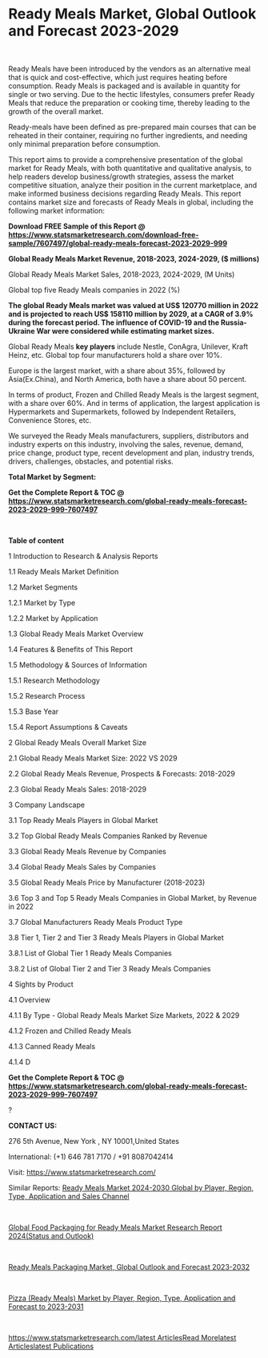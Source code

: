 <h1>Ready Meals Market, Global Outlook and Forecast 2023-2029</h1><br/><p>Ready Meals have been introduced by the vendors as an alternative meal that is quick and cost-effective, which just requires heating before consumption. Ready Meals is packaged and is available in quantity for single or two serving. Due to the hectic lifestyles, consumers prefer Ready Meals that reduce the preparation or cooking time, thereby leading to the growth of the overall market.</p>
 
 
 
 <p>Ready-meals have been defined as pre-prepared main courses that can be reheated in their container, requiring no further ingredients, and needing only minimal preparation before consumption.</p>
 
 
 
 <p>This report aims to provide a comprehensive presentation of the global market for Ready Meals, with both quantitative and qualitative analysis, to help readers develop business/growth strategies, assess the market competitive situation, analyze their position in the current marketplace, and make informed business decisions regarding Ready Meals. This report contains market size and forecasts of Ready Meals in global, including the following market information:</p>
 
 
 
 <p><strong>Download FREE Sample of this Report @ <a href="https://www.statsmarketresearch.com/download-free-sample/7607497/global-ready-meals-forecast-2023-2029-999">https://www.statsmarketresearch.com/download-free-sample/7607497/global-ready-meals-forecast-2023-2029-999</a></strong></p>
 
 
 
 <p><strong>Global Ready Meals Market Revenue, 2018-2023, 2024-2029, ($ millions)</strong></p>
 
 
 
 <p>Global Ready Meals Market Sales, 2018-2023, 2024-2029, (M Units)</p>
 
 
 
 <p>Global top five Ready Meals companies in 2022 (%)</p>
 
 
 
 <p><strong>The global Ready Meals market was valued at US$ 120770 million in 2022 and is projected to reach US$ 158110 million by 2029, at a <strong>CAGR</strong> of 3.9% during the forecast period. The influence of COVID-19 and the Russia-Ukraine War were considered while estimating market sizes.</strong></p>
 
 
 
 <p>Global Ready Meals <strong>key players</strong> include Nestle, ConAgra, Unilever, Kraft Heinz, etc. Global top four manufacturers hold a share over 10%.</p>
 
 
 
 <p>Europe is the largest market, with a share about 35%, followed by Asia(Ex.China), and North America, both have a share about 50 percent.</p>
 
 
 
 <p>In terms of product, Frozen and Chilled Ready Meals is the largest segment, with a share over 60%. And in terms of application, the largest application is Hypermarkets and Supermarkets, followed by Independent Retailers, Convenience Stores, etc.</p>
 
 
 
 <p>We surveyed the Ready Meals manufacturers, suppliers, distributors and industry experts on this industry, involving the sales, revenue, demand, price change, product type, recent development and plan, industry trends, drivers, challenges, obstacles, and potential risks.</p>
 
 
 
 <p><strong>Total Market by Segment:</strong></p>
 
 
 
 <div><b>Get the Complete Report & TOC @ <a href="https://www.statsmarketresearch.com/global-ready-meals-forecast-2023-2029-999-7607497">https://www.statsmarketresearch.com/global-ready-meals-forecast-2023-2029-999-7607497</a></b></div>
 
 
 
 <p><br />
 
 <b>Table of content</b></p>
 
 
 
 <p>1 Introduction to Research & Analysis Reports<br />
 
 1.1 Ready Meals Market Definition<br />
 
 1.2 Market Segments<br />
 
 1.2.1 Market by Type<br />
 
 1.2.2 Market by Application<br />
 
 1.3 Global Ready Meals Market Overview<br />
 
 1.4 Features & Benefits of This Report<br />
 
 1.5 Methodology & Sources of Information<br />
 
 1.5.1 Research Methodology<br />
 
 1.5.2 Research Process<br />
 
 1.5.3 Base Year<br />
 
 1.5.4 Report Assumptions & Caveats<br />
 
 2 Global Ready Meals Overall Market Size<br />
 
 2.1 Global Ready Meals Market Size: 2022 VS 2029<br />
 
 2.2 Global Ready Meals Revenue, Prospects & Forecasts: 2018-2029<br />
 
 2.3 Global Ready Meals Sales: 2018-2029<br />
 
 3 Company Landscape<br />
 
 3.1 Top Ready Meals Players in Global Market<br />
 
 3.2 Top Global Ready Meals Companies Ranked by Revenue<br />
 
 3.3 Global Ready Meals Revenue by Companies<br />
 
 3.4 Global Ready Meals Sales by Companies<br />
 
 3.5 Global Ready Meals Price by Manufacturer (2018-2023)<br />
 
 3.6 Top 3 and Top 5 Ready Meals Companies in Global Market, by Revenue in 2022<br />
 
 3.7 Global Manufacturers Ready Meals Product Type<br />
 
 3.8 Tier 1, Tier 2 and Tier 3 Ready Meals Players in Global Market<br />
 
 3.8.1 List of Global Tier 1 Ready Meals Companies<br />
 
 3.8.2 List of Global Tier 2 and Tier 3 Ready Meals Companies<br />
 
 4 Sights by Product<br />
 
 4.1 Overview<br />
 
 4.1.1 By Type - Global Ready Meals Market Size Markets, 2022 & 2029<br />
 
 4.1.2 Frozen and Chilled Ready Meals<br />
 
 4.1.3 Canned Ready Meals<br />
 
 4.1.4 D</p>
 
 
 
 <div><b>Get the Complete Report & TOC @ <a href="https://www.statsmarketresearch.com/global-ready-meals-forecast-2023-2029-999-7607497">https://www.statsmarketresearch.com/global-ready-meals-forecast-2023-2029-999-7607497</a></b></div>
 
 
 
 <p>? </p>
 
 
 
 <p><b>CONTACT US:</b><br />
 
 276 5th Avenue, New York , NY 10001,United States<br />
 
 International: (+1) 646 781 7170 / +91 8087042414<br />
 
 Visit: <a href="https://www.statsmarketresearch.com/">https://www.statsmarketresearch.com/</a><br />
 
 Similar Reports: <a href="https://www.statsmarketresearch.com/global-ready-meals-forecast-2023-2029-999-7607497">Ready Meals Market 2024-2030 Global by Player, Region, Type, Application and Sales Channel</a><br />
 
 <br />
 
 <a href="https://www.statsmarketresearch.com/global-ready-meals-forecast-2023-2029-999-7607497">Global Food Packaging for Ready Meals Market Research Report 2024(Status and Outlook)</a><br />
 
 <br />
 
 <a href="https://www.statsmarketresearch.com/global-ready-meals-forecast-2023-2029-999-7607497">Ready Meals Packaging Market, Global Outlook and Forecast 2023-2032</a><br />
 
 <br />
 
 <a href="https://www.statsmarketresearch.com/global-ready-meals-forecast-2023-2029-999-7607497">Pizza (Ready Meals) Market by Player, Region, Type, Application and Forecast to 2023-2031 </a><br />
 
 <br />
 
 <a href="https://gyeongbokgung.com">https://www.statsmarketresearch.com/</a><a href="https://hallyeomaritime.com">latest Articles</a><a href="https://jingwansa.com">Read More</a><a href="https://nguoiviet.jp/">latest Articles</a><a href="https://www.intelmarketresearch.com/">latest Publications</a></p>
